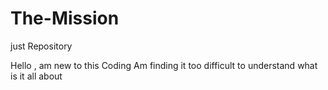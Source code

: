# The-Mission
just Repository

Hello , am new to this Coding 
Am finding it too difficult to understand what is it all about
